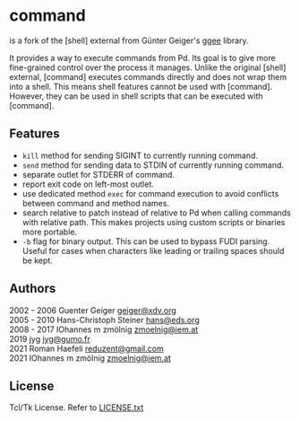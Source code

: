 # command

is a fork of the [shell] external from Günter Geiger's [ggee](https://github.com/pd-externals/ggee)
library.

It provides a way to execute commands from Pd. Its goal is to
give more fine-grained control over the process it manages. Unlike
the original [shell] external, [command] executes commands directly
and does not wrap them into a shell. This means shell features
cannot be used with [command]. However, they can be used in
shell scripts that can be executed with [command].


## Features

  * `kill` method for sending SIGINT to currently running command.
  * `send` method for sending data to STDIN of currently running command.
  * separate outlet for STDERR of command.
  * report exit code on left-most outlet.
  * use dedicated method `exec` for command execution to avoid conflicts
    between command and method names.
  * search relative to patch instead of relative to Pd when calling
    commands with relative path. This makes projects using custom scripts
    or binaries more portable.
  * `-b` flag for binary output. This can be used to bypass FUDI parsing.
    Useful for cases when characters like leading or trailing spaces
    should be kept.


## Authors

2002 - 2006 Guenter Geiger <geiger@xdv.org>  
2005 - 2010 Hans-Christoph Steiner <hans@eds.org>  
2008 - 2017 IOhannes m zmölnig <zmoelnig@iem.at>  
2019        jyg <jyg@gumo.fr>  
2021        Roman Haefeli <reduzent@gmail.com>  
2021        IOhannes m zmölnig <zmoelnig@iem.at>  

## License

Tcl/Tk License. Refer to [LICENSE.txt](LICENSE.txt)
